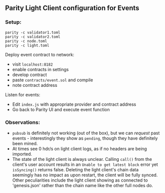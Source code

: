 ## Parity Light Client configuration for Events

### Setup:
```
parity -c validator1.toml
parity -c validator2.toml
parity -c node.toml
parity -c light.toml
```

Deploy event contract to network:
- visit `localhost:8182`
- enable contracts in settings
- develop contract
- paste `contracts/event.sol` and compile
- note contract address

Listen for events:
- Edit `index.js` with appropriate provider and contract address
- Go back to Parity UI and execute event function

### Observations:
- `pubsub` is definitely not working (out of the box), but we can *request* past events - interestingly they show as `pending`, though they have definitely been mined.
- At times see 0 hdr/s on light client logs, as if no headers are being imported. 
- The state of the light client is always unclear. Calling `call()` from the client's user account results in an `Unable to get latest block` error yet `isSyncing()` returns false. Deleting the light client's chain data seemingly has no impact as upon restart, the client will be fully synced. Other peculiarities include the light client showing as connected to 'genesis.json' rather than the chain name like the other full nodes do.